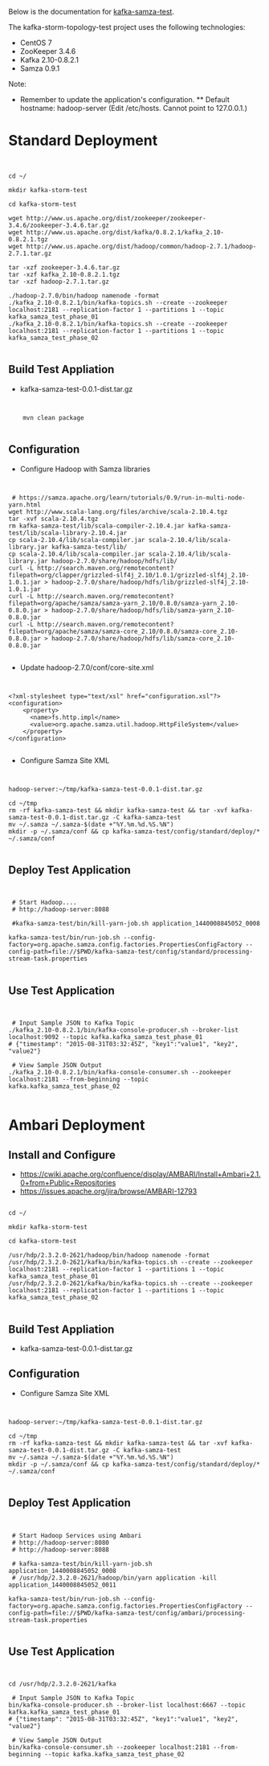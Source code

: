

Below is the documentation for [kafka-samza-test](https://github.com/mark1900/druid-sandbox/tree/master/kafka-samza-test).

The kafka-storm-topology-test project uses the following technologies:

* CentOS 7
* ZooKeeper 3.4.6
* Kafka 2.10-0.8.2.1
* Samza 0.9.1


Note:

* Remember to update the application's configuration.
** Default hostname:  hadoop-server (Edit /etc/hosts.  Cannot point to 127.0.0.1.)


# Standard Deployment

<pre><code>

cd ~/

mkdir kafka-storm-test

cd kafka-storm-test

wget http://www.us.apache.org/dist/zookeeper/zookeeper-3.4.6/zookeeper-3.4.6.tar.gz
wget http://www.us.apache.org/dist/kafka/0.8.2.1/kafka_2.10-0.8.2.1.tgz
wget http://www.us.apache.org/dist/hadoop/common/hadoop-2.7.1/hadoop-2.7.1.tar.gz

tar -xzf zookeeper-3.4.6.tar.gz
tar -xzf kafka_2.10-0.8.2.1.tgz
tar -xzf hadoop-2.7.1.tar.gz

./hadoop-2.7.0/bin/hadoop namenode -format
./kafka_2.10-0.8.2.1/bin/kafka-topics.sh --create --zookeeper localhost:2181 --replication-factor 1 --partitions 1 --topic kafka_samza_test_phase_01
./kafka_2.10-0.8.2.1/bin/kafka-topics.sh --create --zookeeper localhost:2181 --replication-factor 1 --partitions 1 --topic kafka_samza_test_phase_02

</code></pre>


## Build Test Appliation

* kafka-samza-test-0.0.1-dist.tar.gz

<pre><code>

    mvn clean package

</code></pre>


## Configuration

* Configure Hadoop with Samza libraries

<pre><code>

 # https://samza.apache.org/learn/tutorials/0.9/run-in-multi-node-yarn.html
wget http://www.scala-lang.org/files/archive/scala-2.10.4.tgz
tar -xvf scala-2.10.4.tgz
rm kafka-samza-test/lib/scala-compiler-2.10.4.jar kafka-samza-test/lib/scala-library-2.10.4.jar
cp scala-2.10.4/lib/scala-compiler.jar scala-2.10.4/lib/scala-library.jar kafka-samza-test/lib/
cp scala-2.10.4/lib/scala-compiler.jar scala-2.10.4/lib/scala-library.jar hadoop-2.7.0/share/hadoop/hdfs/lib/
curl -L http://search.maven.org/remotecontent?filepath=org/clapper/grizzled-slf4j_2.10/1.0.1/grizzled-slf4j_2.10-1.0.1.jar > hadoop-2.7.0/share/hadoop/hdfs/lib/grizzled-slf4j_2.10-1.0.1.jar
curl -L http://search.maven.org/remotecontent?filepath=org/apache/samza/samza-yarn_2.10/0.8.0/samza-yarn_2.10-0.8.0.jar > hadoop-2.7.0/share/hadoop/hdfs/lib/samza-yarn_2.10-0.8.0.jar
curl -L http://search.maven.org/remotecontent?filepath=org/apache/samza/samza-core_2.10/0.8.0/samza-core_2.10-0.8.0.jar > hadoop-2.7.0/share/hadoop/hdfs/lib/samza-core_2.10-0.8.0.jar

</code></pre>

 * Update hadoop-2.7.0/conf/core-site.xml

<pre><code>

&lt;?xml-stylesheet type=&quot;text/xsl&quot; href=&quot;configuration.xsl&quot;?&gt;
&lt;configuration&gt;
    &lt;property&gt;
      &lt;name&gt;fs.http.impl&lt;/name&gt;
      &lt;value&gt;org.apache.samza.util.hadoop.HttpFileSystem&lt;/value&gt;
    &lt;/property&gt;
&lt;/configuration&gt;

</code></pre>

* Configure Samza Site XML

<pre><code>

hadoop-server:~/tmp/kafka-samza-test-0.0.1-dist.tar.gz

cd ~/tmp
rm -rf kafka-samza-test && mkdir kafka-samza-test && tar -xvf kafka-samza-test-0.0.1-dist.tar.gz -C kafka-samza-test
mv ~/.samza ~/.samza-$(date +"%Y.%m.%d.%S.%N")
mkdir -p ~/.samza/conf && cp kafka-samza-test/config/standard/deploy/* ~/.samza/conf

</code></pre>


## Deploy Test Application

<pre><code>

 # Start Hadoop....
 # http://hadoop-server:8088

 #kafka-samza-test/bin/kill-yarn-job.sh application_1440008845052_0008

kafka-samza-test/bin/run-job.sh --config-factory=org.apache.samza.config.factories.PropertiesConfigFactory --config-path=file://$PWD/kafka-samza-test/config/standard/processing-stream-task.properties

</code></pre>


## Use Test Application

<pre><code>

 # Input Sample JSON to Kafka Topic
./kafka_2.10-0.8.2.1/bin/kafka-console-producer.sh --broker-list localhost:9092 --topic kafka.kafka_samza_test_phase_01
# {"timestamp": "2015-08-31T03:32:45Z", "key1":"value1", "key2", "value2"}

 # View Sample JSON Output
./kafka_2.10-0.8.2.1/bin/kafka-console-consumer.sh --zookeeper localhost:2181 --from-beginning --topic kafka.kafka_samza_test_phase_02

</code></pre>



# Ambari Deployment


## Install and Configure

* https://cwiki.apache.org/confluence/display/AMBARI/Install+Ambari+2.1.0+from+Public+Repositories
* https://issues.apache.org/jira/browse/AMBARI-12793


<pre><code>
cd ~/

mkdir kafka-storm-test

cd kafka-storm-test

/usr/hdp/2.3.2.0-2621/hadoop/bin/hadoop namenode -format
/usr/hdp/2.3.2.0-2621/kafka/bin/kafka-topics.sh --create --zookeeper localhost:2181 --replication-factor 1 --partitions 1 --topic kafka_samza_test_phase_01
/usr/hdp/2.3.2.0-2621/kafka/bin/kafka-topics.sh --create --zookeeper localhost:2181 --replication-factor 1 --partitions 1 --topic kafka_samza_test_phase_02

</code></pre>


## Build Test Appliation

* kafka-samza-test-0.0.1-dist.tar.gz


## Configuration

* Configure Samza Site XML

<pre><code>

hadoop-server:~/tmp/kafka-samza-test-0.0.1-dist.tar.gz

cd ~/tmp
rm -rf kafka-samza-test && mkdir kafka-samza-test && tar -xvf kafka-samza-test-0.0.1-dist.tar.gz -C kafka-samza-test
mv ~/.samza ~/.samza-$(date +"%Y.%m.%d.%S.%N")
mkdir -p ~/.samza/conf && cp kafka-samza-test/config/standard/deploy/* ~/.samza/conf

</code></pre>


## Deploy Test Application

<pre><code>

 # Start Hadoop Services using Ambari
 # http://hadoop-server:8080
 # http://hadoop-server:8088

 # kafka-samza-test/bin/kill-yarn-job.sh application_1440008845052_0008
 # /usr/hdp/2.3.2.0-2621/hadoop/bin/yarn application -kill application_1440008845052_0011

kafka-samza-test/bin/run-job.sh --config-factory=org.apache.samza.config.factories.PropertiesConfigFactory --config-path=file://$PWD/kafka-samza-test/config/ambari/processing-stream-task.properties

</code></pre>


## Use Test Application

<pre><code>

cd /usr/hdp/2.3.2.0-2621/kafka

 # Input Sample JSON to Kafka Topic
bin/kafka-console-producer.sh --broker-list localhost:6667 --topic kafka.kafka_samza_test_phase_01
# {"timestamp": "2015-08-31T03:32:45Z", "key1":"value1", "key2", "value2"}

 # View Sample JSON Output
bin/kafka-console-consumer.sh --zookeeper localhost:2181 --from-beginning --topic kafka.kafka_samza_test_phase_02

</code></pre>
